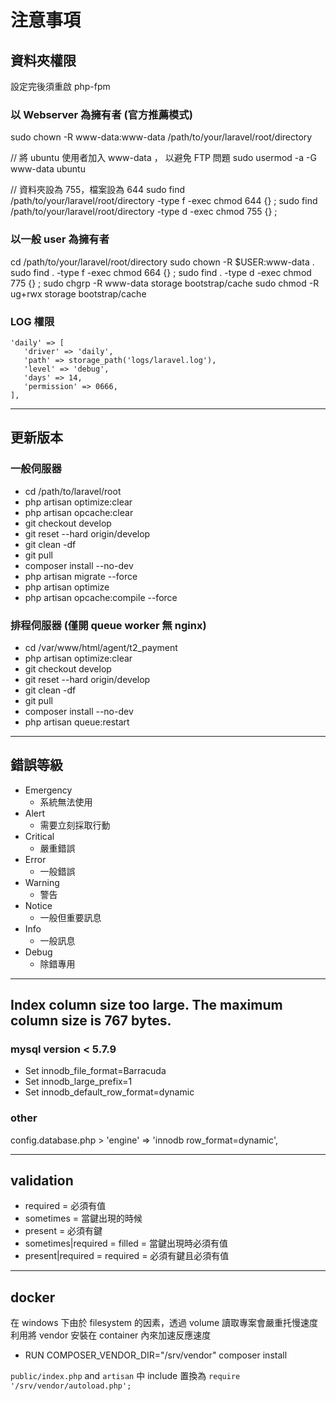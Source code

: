 # 注意事項

## 資料夾權限

設定完後須重啟 php-fpm

### 以 Webserver 為擁有者 (官方推薦模式)

sudo chown -R www-data:www-data /path/to/your/laravel/root/directory

// 將 ubuntu 使用者加入 www-data ， 以避免 FTP 問題
sudo usermod -a -G www-data ubuntu

// 資料夾設為 755，檔案設為 644
sudo find /path/to/your/laravel/root/directory -type f -exec chmod 644 {} \;
sudo find /path/to/your/laravel/root/directory -type d -exec chmod 755 {} \;

### 以一般 user 為擁有者

cd /path/to/your/laravel/root/directory
sudo chown -R $USER:www-data .
sudo find . -type f -exec chmod 664 {} \;
sudo find . -type d -exec chmod 775 {} \;
sudo chgrp -R www-data storage bootstrap/cache
sudo chmod -R ug+rwx storage bootstrap/cache

### LOG 權限

```
'daily' => [
   'driver' => 'daily',
   'path' => storage_path('logs/laravel.log'),
   'level' => 'debug',
   'days' => 14,
   'permission' => 0666,
],
```

---

## 更新版本

### 一般伺服器

* cd /path/to/laravel/root
* php artisan optimize:clear
* php artisan opcache:clear
* git checkout develop
* git reset --hard origin/develop
* git clean -df
* git pull
* composer install --no-dev
* php artisan migrate --force
* php artisan optimize
* php artisan opcache:compile --force

### 排程伺服器 (僅開 queue worker 無 nginx)

* cd /var/www/html/agent/t2_payment
* php artisan optimize:clear
* git checkout develop
* git reset --hard origin/develop
* git clean -df
* git pull
* composer install --no-dev
* php artisan queue:restart

---

## 錯誤等級

* Emergency
  * 系統無法使用
* Alert
  * 需要立刻採取行動
* Critical
  * 嚴重錯誤
* Error
  * 一般錯誤
* Warning
  * 警告
* Notice
  * 一般但重要訊息
* Info
  * 一般訊息
* Debug
  * 除錯專用

---

## Index column size too large. The maximum column size is 767 bytes.

### mysql version < 5.7.9

* Set innodb_file_format=Barracuda
* Set innodb_large_prefix=1
* Set innodb_default_row_format=dynamic

### other

config.database.php > 'engine' => 'innodb row_format=dynamic',

---

## validation

* required = 必須有值
* sometimes = 當鍵出現的時候
* present = 必須有鍵
* sometimes|required = filled = 當鍵出現時必須有值
* present|required = required = 必須有鍵且必須有值

---

## docker 

在 windows 下由於 filesystem 的因素，透過 volume 讀取專案會嚴重托慢速度
利用將 vendor 安裝在 container 內來加速反應速度

* RUN COMPOSER_VENDOR_DIR="/srv/vendor" composer install

`public/index.php` and `artisan` 中
include 置換為 `require '/srv/vendor/autoload.php';`

